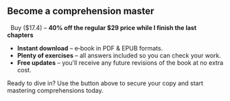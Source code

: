 ## Become a comprehension master

  Buy ($17.4) – **40% off the regular $29 price while I finish the last chapters**

- **Instant download** – e‑book in PDF & EPUB formats.
- **Plenty of exercises** – all answers included so you can check your work.
- **Free updates** – you'll receive any future revisions of the book at no extra cost.

Ready to dive in?  Use the button above to secure your copy and start mastering comprehensions today.